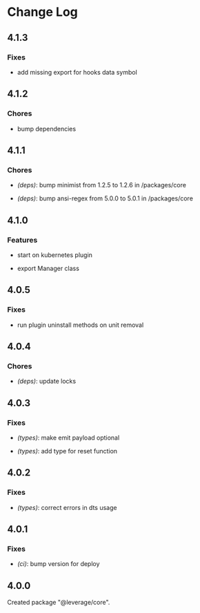 # Change Log

## 4.1.3

### Fixes

- add missing export for hooks data symbol


## 4.1.2

### Chores

- bump dependencies


## 4.1.1

### Chores

- _(deps)_: bump minimist from 1.2.5 to 1.2.6 in /packages/core

- _(deps)_: bump ansi-regex from 5.0.0 to 5.0.1 in /packages/core


## 4.1.0

### Features

- start on kubernetes plugin

- export Manager class


## 4.0.5

### Fixes

- run plugin uninstall methods on unit removal


## 4.0.4

### Chores

- _(deps)_: update locks


## 4.0.3

### Fixes

- _(types)_: make emit payload optional

- _(types)_: add type for reset function


## 4.0.2

### Fixes

- _(types)_: correct errors in dts usage


## 4.0.1

### Fixes

- _(ci)_: bump version for deploy


## 4.0.0

Created package "@leverage/core".

